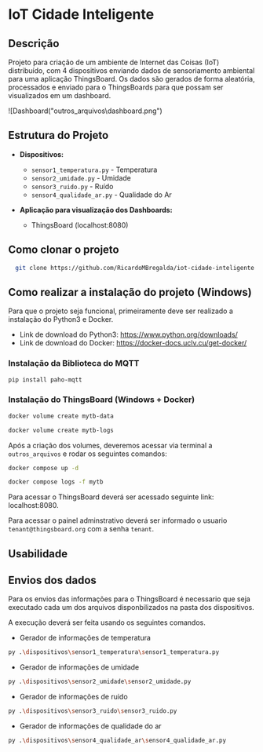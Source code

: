 # IoT Cidade Inteligente

## Descrição
Projeto para criação de um ambiente de Internet das Coisas (IoT) distribuído, com 4 dispositivos enviando dados de sensoriamento ambiental para uma aplicação ThingsBoard. Os dados são gerados de forma aleatória, processados e enviado para o ThingsBoards para que possam ser visualizados em um dashboard.

![Dashboard("outros_arquivos\dashboard.png")

## Estrutura do Projeto
- **Dispositivos:**
  - `sensor1_temperatura.py` - Temperatura
  - `sensor2_umidade.py` - Umidade
  - `sensor3_ruido.py` - Ruído
  - `sensor4_qualidade_ar.py` - Qualidade do Ar

- **Aplicação para visualização dos Dashboards:**
  - ThingsBoard (localhost:8080)

## Como clonar o projeto
```bash
  git clone https://github.com/RicardoMBregalda/iot-cidade-inteligente.git
```
## Como realizar a instalação do projeto (Windows)
Para que o projeto seja funcional, primeiramente deve ser realizado a instalação do Python3 e Docker.
- Link de download do Python3: https://www.python.org/downloads/
- Link de download do Docker: https://docker-docs.uclv.cu/get-docker/

### Instalação da Biblioteca do MQTT
```bash
pip install paho-mqtt
```

### Instalação do ThingsBoard (Windows + Docker)

```bash
docker volume create mytb-data
```
```bash
docker volume create mytb-logs
```
Após a criação dos volumes, deveremos acessar via terminal a `outros_arquivos` e rodar os seguintes comandos:

```bash
docker compose up -d
```
```bash
docker compose logs -f mytb
```
Para acessar o ThingsBoard deverá ser acessado seguinte link: localhost:8080.  

Para acessar o painel adminstrativo deverá ser informado o usuario `tenant@thingsboard.org` com a senha `tenant`.

## Usabilidade

##



## Envios dos dados
Para os envios das informações para o ThingsBoard é necessario que seja executado cada um dos arquivos disponbilizados na pasta dos dispositivos.

A execução deverá ser feita usando os seguintes comandos.
- Gerador de informações de temperatura
```bash
py .\dispositivos\sensor1_temperatura\sensor1_temperatura.py  
```
- Gerador de informações de umidade
```bash
py .\dispositivos\sensor2_umidade\sensor2_umidade.py
```
- Gerador de informações de ruido
```bash
py .\dispositivos\sensor3_ruido\sensor3_ruido.py
```
- Gerador de informações de qualidade do ar
```bash
py .\dispositivos\sensor4_qualidade_ar\sensor4_qualidade_ar.py
```





